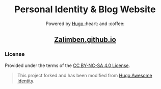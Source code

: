 <div align="center">
  <h1>Personal Identity & Blog Website</h1>
</div>

<div align="center">
  Powered by <a href="https://gohugo.io/" target="_blank"> Hugo </a> :heart: and :coffee:
</div>

<div align="center">
  <h2>
    <a href="https://zalimben.github.io" target="_blank"> Zalimben.github.io </a>
  </h2>
</div>

### License

Provided under the terms of the [CC BY-NC-SA 4.0 License](https://creativecommons.org/licenses/by-sa/4.0/deed.es).


> This project forked and has been modified from [Hugo Awesome Identity](https://github.com/posquit0/hugo-awesome-identity).
